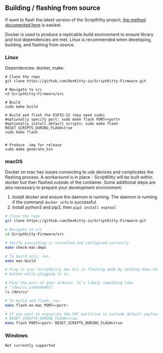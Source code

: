 ## Building / flashing from source

If want to flash the latest version of the ScriptKitty project, [the method
documented
here](https://update.devkitty.io) is
easiest.

Docker is used to produce a replicable build environment to ensure
library and tool dependencies are met. Linux is recommended when developing,
building, and flashing from source.

### Linux

Dependencies: docker, make.
```
# Clone the repo
git clone https://github.com/DevKitty-io/ScriptKitty-Firmware.git

# Navigate to src
cd ScriptKitty-Firmware/src

# Build
sudo make build

# Build and flash the ESP32-S2 (may need sudo)
#optionally specify port: sudo make flash PORT=<port>
#optionally install default scripts: sudo make flash RESET_SCRIPTS_DURING_FLASH=true
sudo make flash


# Produce .img for release
sudo make generate_bin
```

### macOS

Docker on mac has issues connecting to usb devices and complicates the flashing
process. A workaround is in place - ScriptKitty will be built within docker but
then flashed outside of the container.  Some additional steps are also
necessary to prepare your development environment:

1. Install docker and ensure the daemon is running. The daemon is running if the
   command `docker info` is successful.
2. Install python3 and pip3, then `pip3 install esptool`

```bash
# Clone the repo
git clone https://github.com/DevKitty-io/ScriptKitty-Firmware.git

# Navigate to src
cd ScriptKitty-Firmware/src

# Verify everything is installed and configured correctly
make check-mac-deps

# To build only, run
make mac-build

# Plug in your ScriptKitty dev kit in flashing mode by holding down the '0'
# button while plugging it in.

# Find the port of your arduino. It's likely something like
# "/dev/cu.usbmodem01".
ls /dev/cu*

# To build and flash, run
make flash-on-mac PORT=<port>

# If you want to overwrite the FAT partition to include default payloads, set
# RESET_SCRIPTS_DURING_FLASH=true:
make flash PORT=<port> RESET_SCRIPTS_DURING_FLASH=true
```

### Windows

```Not currently supported```
